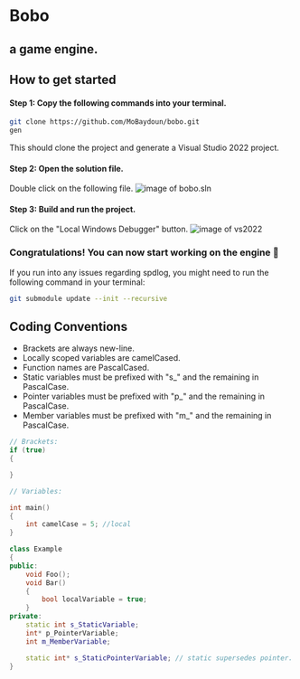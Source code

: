 # Bobo
## a game engine.

## How to get started
#### Step 1: Copy the following commands into your terminal.
```bash
git clone https://github.com/MoBaydoun/bobo.git
gen
```
This should clone the project and generate a Visual Studio 2022 project.

#### Step 2: Open the solution file.
Double click on the following file.
![image of bobo.sln](https://media.discordapp.net/attachments/308437507148742657/1150649088946208778/image.png?width=850&height=467)

#### Step 3: Build and run the project.
Click on the "Local Windows Debugger" button.
![image of vs2022](https://cdn.discordapp.com/attachments/308437507148742657/1150649912866906232/image.png)

### Congratulations! You can now start working on the engine 🎉
If you run into any issues regarding spdlog, you might need to run the following command in your terminal:
```bash
git submodule update --init --recursive
```

## Coding Conventions

- Brackets are always new-line.
- Locally scoped variables are camelCased.
- Function names are PascalCased.
- Static variables must be prefixed with "s_" and the remaining in PascalCase.
- Pointer variables must be prefixed with "p_" and the remaining in PascalCase.
- Member variables must be prefixed with "m_" and the remaining in PascalCase.

```c++
// Brackets:
if (true)
{

}

// Variables:

int main()
{
    int camelCase = 5; //local
}

class Example
{
public:
    void Foo();
    void Bar()
    {
        bool localVariable = true;
    }
private:
    static int s_StaticVariable;
    int* p_PointerVariable;
    int m_MemberVariable;

    static int* s_StaticPointerVariable; // static supersedes pointer. s -> p -> m
}
```